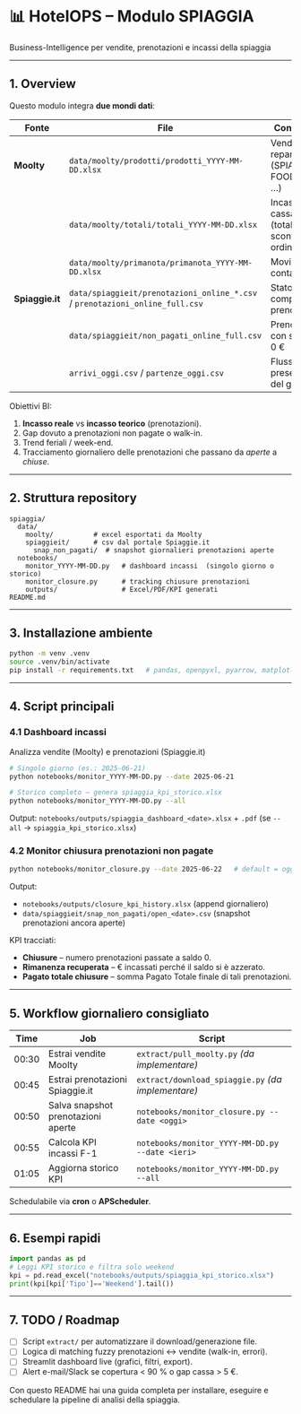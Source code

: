 # 📊 HotelOPS – Modulo SPIAGGIA

Business-Intelligence per vendite, prenotazioni e incassi della spiaggia

---

## 1. Overview

Questo modulo integra **due mondi dati**:

| Fonte                 | File                                                                             | Contenuto                                    |
| --------------------- | -------------------------------------------------------------------------------- | -------------------------------------------- |
| **Moolty**      | `data/moolty/prodotti/prodotti_YYYY-MM-DD.xlsx`                                | Vendite per reparto (SPIAGGIA, FOOD, BAR …) |
|                       | `data/moolty/totali/totali_YYYY-MM-DD.xlsx`                                    | Incassi di cassa (totale scontrini, ordini)  |
|                       | `data/moolty/primanota/primanota_YYYY-MM-DD.xlsx`                              | Movimenti contabili                          |
| **Spiaggie.it** | `data/spiaggieit/prenotazioni_online_*.csv` / `prenotazioni_online_full.csv` | Stato completo prenotazioni                  |
|                       | `data/spiaggieit/non_pagati_online_full.csv`                                   | Prenotazioni con saldo > 0 €                |
|                       | `arrivi_oggi.csv` / `partenze_oggi.csv`                                      | Flusso presenze del giorno                   |

Obiettivi BI:

1. **Incasso reale** vs **incasso teorico** (prenotazioni).
2. Gap dovuto a prenotazioni non pagate o walk-in.
3. Trend feriali / week-end.
4. Tracciamento giornaliero delle prenotazioni che passano da *aperte* a *chiuse*.

---

## 2. Struttura repository

```
spiaggia/
  data/
    moolty/          # excel esportati da Moolty
    spiaggieit/      # csv dal portale Spiaggie.it
      snap_non_pagati/  # snapshot giornalieri prenotazioni aperte
  notebooks/
    monitor_YYYY-MM-DD.py   # dashboard incassi  (singolo giorno o storico)
    monitor_closure.py      # tracking chiusure prenotazioni
    outputs/                # Excel/PDF/KPI generati
README.md
```

---

## 3. Installazione ambiente

```bash
python -m venv .venv
source .venv/bin/activate
pip install -r requirements.txt   # pandas, openpyxl, pyarrow, matplotlib, etc.
```

---

## 4. Script principali

### 4.1 Dashboard incassi

Analizza vendite (Moolty) e prenotazioni (Spiaggie.it)

```bash
# Singolo giorno (es.: 2025-06-21)
python notebooks/monitor_YYYY-MM-DD.py --date 2025-06-21

# Storico completo – genera spiaggia_kpi_storico.xlsx
python notebooks/monitor_YYYY-MM-DD.py --all
```

Output:
`notebooks/outputs/spiaggia_dashboard_<date>.xlsx` + `.pdf`
(se `--all` → `spiaggia_kpi_storico.xlsx`)

### 4.2 Monitor chiusura prenotazioni non pagate

```bash
python notebooks/monitor_closure.py --date 2025-06-22   # default = oggi
```

Output:

* `notebooks/outputs/closure_kpi_history.xlsx` (append giornaliero)
* `data/spiaggieit/snap_non_pagati/open_<date>.csv` (snapshot prenotazioni ancora aperte)

KPI tracciati:

* **Chiusure** – numero prenotazioni passate a saldo 0.
* **Rimanenza recuperata** – € incassati perché il saldo si è azzerato.
* **Pagato totale chiusure** – somma Pagato Totale finale di tali prenotazioni.

---

## 5. Workflow giornaliero consigliato

| Time  | Job                                | Script                                                 |
| ----- | ---------------------------------- | ------------------------------------------------------ |
| 00:30 | Estrai vendite Moolty              | `extract/pull_moolty.py` *(da implementare)*       |
| 00:45 | Estrai prenotazioni Spiaggie.it    | `extract/download_spiaggie.py` *(da implementare)* |
| 00:50 | Salva snapshot prenotazioni aperte | `notebooks/monitor_closure.py --date <oggi>`         |
| 00:55 | Calcola KPI incassi F-1            | `notebooks/monitor_YYYY-MM-DD.py --date <ieri>`      |
| 01:05 | Aggiorna storico KPI               | `notebooks/monitor_YYYY-MM-DD.py --all`              |

Schedulabile via **cron** o **APScheduler**.

---

## 6. Esempi rapidi

```python
import pandas as pd
# Leggi KPI storico e filtra solo weekend
kpi = pd.read_excel("notebooks/outputs/spiaggia_kpi_storico.xlsx")
print(kpi[kpi['Tipo']=='Weekend'].tail())
```

---

## 7. TODO / Roadmap

- [ ] Script `extract/` per automatizzare il download/generazione file.
- [ ] Logica di matching fuzzy prenotazioni ↔ vendite (walk-in, errori).
- [ ] Streamlit dashboard live (grafici, filtri, export).
- [ ] Alert e-mail/Slack se copertura < 90 % o gap cassa > 5 €.

Con questo README hai una guida completa per installare, eseguire e schedulare la pipeline di analisi della spiaggia. 
